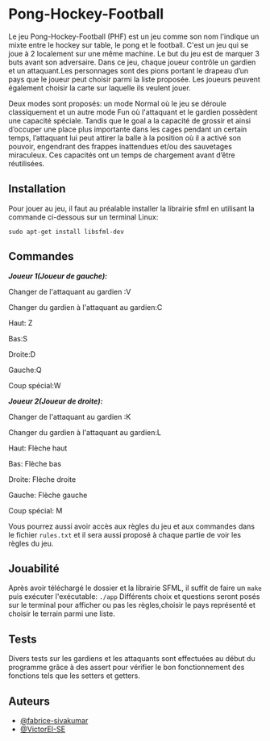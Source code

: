 # Pong-Hockey-Football

Le jeu Pong-Hockey-Football (PHF) est un jeu comme son nom l'indique un mixte entre le hockey sur table, le pong et le football. C'est un jeu qui se joue à 2 localement sur une même machine. Le but du jeu est de marquer 3 buts avant son adversaire. Dans ce jeu, chaque joueur contrôle un gardien et un attaquant.Les personnages sont des pions portant le drapeau d’un pays que le joueur peut choisir parmi la liste proposée. Les joueurs peuvent également choisir la carte sur laquelle ils veulent jouer. 

Deux modes sont proposés: un mode Normal où le jeu se déroule classiquement et un autre mode Fun où l'attaquant et le gardien possèdent une capacité spéciale. 
Tandis que le goal a la capacité de grossir et ainsi d’occuper une place plus importante dans les cages pendant un certain temps, l’attaquant lui peut attirer la balle à la position où il a activé son pouvoir, engendrant des frappes inattendues et/ou des sauvetages miraculeux. Ces capacités ont un temps de chargement avant d’être réutilisées.

## Installation 
Pour jouer au jeu, il faut au préalable installer la librairie sfml en utilisant la commande ci-dessous sur un terminal Linux:

`sudo apt-get install libsfml-dev`

## Commandes
***Joueur 1(Joueur de gauche):***

Changer de l'attaquant au gardien :V

Changer du gardien à l'attaquant au gardien:C

Haut: Z

Bas:S

Droite:D

Gauche:Q

Coup spécial:W

***Joueur 2(Joueur de droite):***

Changer de l'attaquant au gardien :K

Changer du gardien à l'attaquant au gardien:L

Haut: Flèche haut

Bas: Flèche bas

Droite: Flèche droite

Gauche: Flèche gauche

Coup spécial: M


Vous pourrez aussi avoir accès aux règles du jeu et aux commandes dans le fichier `rules.txt` et il sera aussi proposé à chaque partie de voir les règles du jeu.

## Jouabilité
Après avoir téléchargé le dossier et la librairie SFML, il suffit de faire un `make` puis exécuter l'exécutable: `./app`
Différents choix et questions seront posés sur le terminal pour afficher ou pas les règles,choisir le pays représenté et choisir le terrain parmi une liste.

## Tests
Divers tests sur les gardiens et les attaquants sont effectuées au début du programme grâce à des assert pour vérifier le bon fonctionnement des fonctions tels que les setters et getters.

## Auteurs

- [@fabrice-sivakumar](https://github.com/fabrice-sivakumar)
- [@VictorEI-SE](https://github.com/VictorEI-SE)

